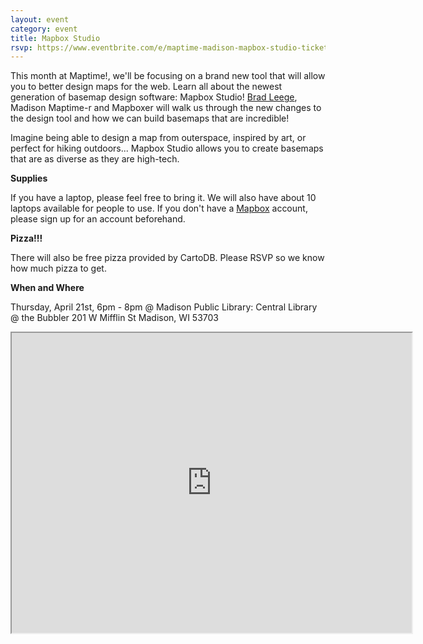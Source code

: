 ```yaml
---
layout: event
category: event
title: Mapbox Studio
rsvp: https://www.eventbrite.com/e/maptime-madison-mapbox-studio-tickets-24604742447
---
```


This month at Maptime!, we'll be focusing on a brand new tool that will allow you to better design maps for the web. Learn all about the newest generation of basemap design software: Mapbox Studio! [Brad Leege](twitter.com/BradLeege), Madison Maptime-r and Mapboxer will walk us through the new changes to the design tool and how we can build basemaps that are incredible! 

Imagine being able to design a map from outerspace, inspired by art, or perfect for hiking outdoors... Mapbox Studio allows you to create basemaps that are as diverse as they are high-tech.

<b>Supplies</b>

If you have a laptop, please feel free to bring it. We will also have about 10 laptops available for people to use. If you don't have a [Mapbox](mapbox.com) account, please sign up for an account beforehand. 

<b>Pizza!!! </b>

There will also be free pizza provided by CartoDB. Please RSVP so we know how much pizza to get.

<b>When and Where</b>

Thursday, April 21st, 6pm - 8pm @ Madison Public Library: Central Library @ the Bubbler
201 W Mifflin St Madison, WI 53703

<iframe src="https://www.google.com/maps/d/embed?mid=zG58qKgtMl1U.k2k7JGCKTZUE" width="640" height="480"></iframe>
